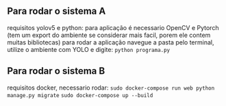 ## Para rodar o sistema A
requisitos yolov5 e python:
para aplicação é necessario OpenCV e Pytorch (tem um export do ambiente se considerar mais facil, porem ele contem muitas bibliotecas)
para rodar a aplicação navegue a pasta pelo terminal, utilize o ambiente com YOLO e digite: 
`python programa.py`

## Para rodar o sistema B
requisitos docker, necessario rodar:
`sudo docker-compose run web python manage.py migrate`
`sudo docker-compose up --build`
